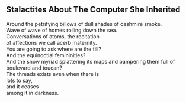 Stalactites About The Computer She Inherited
--------------------------------------------
Around the petrifying billows of dull shades of cashmire smoke.  
Wave of wave of homes rolling down the sea.  
Conversations of atoms, the recitation  
of affections we call acerb maternity.  
You are going to ask where are the fill?  
And the equinoctial femininities?  
And the snow myriad splattering its maps and pampering them full of  
boulevard and toucan?  
The threads exists even when there is  
lots to say,  
and it ceases  
among it in darkness.  
